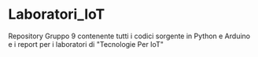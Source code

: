 # Laboratori_IoT
Repository Gruppo 9 contenente tutti i codici sorgente in Python e Arduino e i report per i laboratori di "Tecnologie Per IoT"
